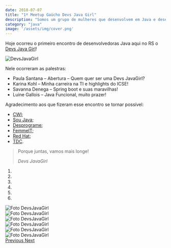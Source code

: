 ```yaml
---
date: 2018-07-07
title: "1º Meetup Gaúcho Devs Java Girl"
description: "Somos um grupo de mulheres que desenvolvem em Java e desejam aperfeiçoar skills técnicas e melhorar sua segurança com a tecnologia. Porque juntas, vamos mais longe!"
category: "java"
image: '/assets/img/cover.png'
---
```


Hoje ocorreu o primeiro encontro de desenvolvedoras Java aqui no RS o [Devs Java Girl](https://www.meetup.com/pt-BR/Devs-Java-Girl/)!

<p class="alinhar"><img class="tamanho" src="../assets/images-posts/1-DevsJavaGirls/DevsJavaGirl.jpg" alt="DevsJavaGirl"/></p>

Nele ocorreram as palestras:

-   Paula Santana – Abertura – Quem quer ser uma Devs JavaGirl?
-   Karina Kohl – Minha carreira na TI e highlights do ICSE!
-   Savanna Denega – Spring boot e suas maravilhas!
-   Luine Gallois – Java Funcional, muito prazer!

Agradecimento aos que fizeram esse encontro se tornar possível:

-   [CWI](https://www.cwi.com.br/);
-   [Sou Java](https://soujava.org.br/);
-   [Desprograme](http://desprograme.com.br/pt/);
-   [FemmeIT](https://femmeit.com.br/);
-   [Red Hat](https://www.redhat.com/en);
-   [TDC](http://www.thedevelopersconference.com.br/).


<blockquote>  
  <p>Porque juntas, vamos mais longe!</p>
  <cite>Devs JavaGirl</cite>
</blockquote>

<div class="alinhar">
  <div id="Indicators" class="carousel slide tamanho" data-ride="carousel">
    <ol class="carousel-indicators">
      <li data-target="#Indicators" data-slide-to="0" class="active"></li>
      <li data-target="#Indicators" data-slide-to="1"></li>
      <li data-target="#Indicators" data-slide-to="2"></li>
      <li data-target="#Indicators" data-slide-to="3"></li>
      <li data-target="#Indicators" data-slide-to="4"></li>
      <li data-target="#Indicators" data-slide-to="5"></li>
    </ol>
    <div class="carousel-inner">
      <div class="carousel-item active">
        <img class="tamanhoCarrousel" src="../assets/images-posts/1-DevsJavaGirls/Fotos.jpg" alt="Foto DevsJavaGirl">
      </div>
      <div class="carousel-item">
        <img class="tamanhoCarrousel" src="../assets/images-posts/1-DevsJavaGirls/Fotos (2).jpg" alt="Foto DevsJavaGirl">
      </div>
      <div class="carousel-item">
        <img class="tamanhoCarrousel" src="../assets/images-posts/1-DevsJavaGirls/Fotos (3).jpg" alt="Foto DevsJavaGirl">
      </div>
      <div class="carousel-item">
        <img class="tamanhoCarrousel" src="../assets/images-posts/1-DevsJavaGirls/Fotos (4).jpg" alt="Foto DevsJavaGirl">
      </div>
      <div class="carousel-item">
        <img class="tamanhoCarrousel" src="../assets/images-posts/1-DevsJavaGirls/Fotos (5).jpg" alt="Foto DevsJavaGirl">
      </div>
      <div class="carousel-item">
        <img class="tamanhoCarrousel" src="../assets/images-posts/1-DevsJavaGirls/Fotos (6).jpg" alt="Foto DevsJavaGirl">
      </div>
    </div>
    <a class="carousel-control-prev" href="#Indicators" role="button" data-slide="prev">
      <span class="carousel-control-prev-icon" aria-hidden="true"></span>
      <span class="sr-only">Previous</span>
    </a>
    <a class="carousel-control-next" href="#Indicators" role="button" data-slide="next">
      <span class="carousel-control-next-icon" aria-hidden="true"></span>
      <span class="sr-only">Next</span>
    </a>
  </div>
</div>